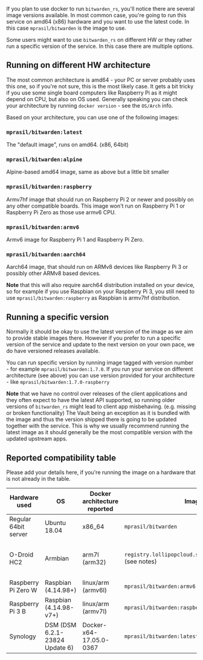 If you plan to use docker to run `bitwarden_rs`, you'll notice there are several image versions available. In most common case, you're going to run this service on amd64 (x86) hardware and you want to use the latest code. In this case `mprasil/bitwarden` is the image to use.

Some users might want to use `bitwarden_rs` on different HW or they rather run a specific version of the service. In this case there are multiple options.

## Running on different HW architecture

The most common architecture is amd64 - your PC or server probably uses this one, so if you're not sure, this is the most likely case. It gets a bit tricky if you use some single board computers like Raspberry Pi as it might depend on CPU, but also on OS used. Generally speaking you can check your architecture by running `docker version` - see the `OS/Arch` info.

Based on your architecture, you can use one of the following images:

### `mprasil/bitwarden:latest`

The "default image", runs on amd64. (x86, 64bit)

### `mprasil/bitwarden:alpine`

Alpine-based amd64 image, same as above but a little bit smaller

### `mprasil/bitwarden:raspberry`

Armv7hf image that should run on Raspberry Pi 2 or newer and possibly on any other compatible boards. This image won't run on Raspberry Pi 1 or Raspberry Pi Zero as those use armv6 CPU.

### `mprasil/bitwarden:armv6`

Armv6 image for Raspberry Pi 1 and Raspberry Pi Zero.

### `mprasil/bitwarden:aarch64`

Aarch64 image, that should run on ARMv8 devices like Raspberry Pi 3 or possibly other ARMv8 based devices.

**Note** that this will also require aarch64 distribution installed on your device, so for example if you use Raspbian on your Raspberry Pi 3, you still need to use `mprasil/bitwarden:raspberry` as Raspbian is armv7hf distribution.

## Running a specific version

Normally it should be okay to use the latest version of the image as we aim to provide stable images there. However if you prefer to run a specific version of the service and update to the next version on your own pace, we do have versioned releases available.

You can run specific version by running image tagged with version number - for example `mprasil/bitwarden:1.7.0`. If you run your service on different architecture (see above) you can use version provided for your architecture - like `mprasil/bitwarden:1.7.0-raspberry`

**Note** that we have no control over releases of the client applications and they often expect to have the latest API supported, so running older versions of `bitwarden_rs` might lead to client app misbehaving. (e.g. missing or broken functionality) The Vault being an exception as it is bundled with the image and thus the version shipped there is going to be updated together with the service. This is why we usually recommend running the latest image as it should generally be the most compatible version with the updated upstream apps.

## Reported compatibility table

Please add your details here, if you're running the image on a hardware that is not already in the table.

| Hardware used        | OS           | Docker architecture reported | Image used          | Status | Notes |
|----------------------|--------------|------------------------------|---------------------|--------|-------|
| Regular 64bit server | Ubuntu 18.04 | x86_64                       | `mprasil/bitwarden` | OK     |       |
| O-Droid HC2          | Armbian      | arm7l (arm32)                | `registry.lollipopcloud.solutions/arm32v7/bitwarden` (see notes) | OK | Unofficial image built from upstream sources ; `mprasil/bitwarden:raspberry` is the official equivalent image |
| Raspberry Pi Zero W  | Raspbian (4.14.98+) | linux/arm (armv6l)    | `mprasil/bitwarden:armv6` | OK |     |
| Raspberry Pi 3 B     | Raspbian (4.14.98-v7+) | linux/arm (armv7l) | `mprasil/bitwarden:raspberry` | OK |     |
| Synology     | DSM (DSM 6.2.1-23824 Update 6) | Docker-x64-17.05.0-0367 | `mprasil/bitwarden:latest` | OK |     |